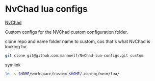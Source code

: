 # NvChad lua configs

[NvChad](https://nvchad.com/)

Custom configs for the NVChad custom configuration folder.

clone repo and name folder name to custom, cos that's what NvChad is looking for.

```bash
git clone git@github.com:mannuelf/NvChad-lua-configs.git custom
```

symlink

```bash
ln -s $HOME/workspace/custom $HOME/.config/nvim/lua/
```
